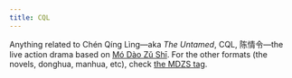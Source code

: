 ```yaml
---
title: CQL
---
```

Anything related to Chén Qíng Lìng—aka *The Untamed*, CQL, 陈情令—the live action drama based on <a href="/series/mo-dao-zu-shi-novel/" class="internal-link">Mó Dào Zǔ Shī</a>. For the other formats (the novels, donghua, manhua, etc), check <a href="/tags/mdzs/" class="internal-link">the MDZS tag</a>.

